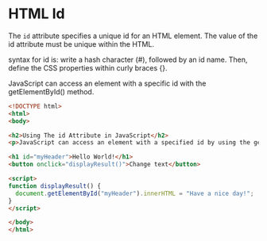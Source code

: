 # HTML Id

The `id` attribute specifies a unique id for an HTML element. The value of the id attribute must be unique within the HTML.

syntax for id is: write a hash character (#), followed by an id name. Then, define the CSS properties within curly braces {}.

JavaScript can access an element with a specific id with the getElementById() method.

```html
<!DOCTYPE html>
<html>
<body>

<h2>Using The id Attribute in JavaScript</h2>
<p>JavaScript can access an element with a specified id by using the getElementById() method:</p>

<h1 id="myHeader">Hello World!</h1>
<button onclick="displayResult()">Change text</button>

<script>
function displayResult() {
  document.getElementById("myHeader").innerHTML = "Have a nice day!";
}
</script>

</body>
</html>

```
